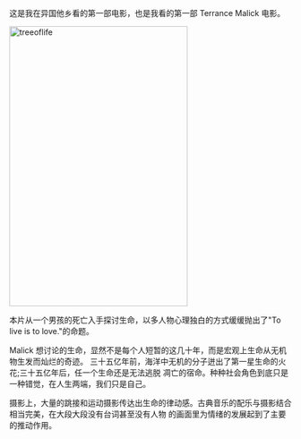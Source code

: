这是我在异国他乡看的第一部电影，也是我看的第一部 Terrance Malick 电影。

<a href="http://www.flickr.com/photos/twzh_ly01/6292097935/" title="treeoflife by koffeecup, on Flickr"><img src="http://farm7.static.flickr.com/6097/6292097935_ba79a06c8a.jpg" width="318" height="500" alt="treeoflife"></a>

本片从一个男孩的死亡入手探讨生命，以多人物心理独白的方式缓缓抛出了"To live is to love."的命题。

Malick 想讨论的生命，显然不是每个人短暂的这几十年，而是宏观上生命从无机物生发而灿烂的奇迹。
三十五亿年前，海洋中无机的分子迸出了第一星生命的火花;三十五亿年后，任一个生命还是无法逃脱
凋亡的宿命。种种社会角色到底只是一种错觉，在人生两端，我们只是自己。

摄影上，大量的跳接和运动摄影传达出生命的律动感。古典音乐的配乐与摄影结合相当完美，在大段大段没有台词甚至没有人物
的画面里为情绪的发展起到了主要的推动作用。

